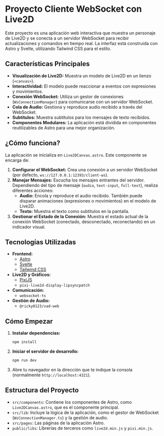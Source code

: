 # Proyecto Cliente WebSocket con Live2D

Este proyecto es una aplicación web interactiva que muestra un personaje de Live2D y se conecta a un servidor WebSocket para recibir actualizaciones y comandos en tiempo real. La interfaz está construida con Astro y Svelte, utilizando Tailwind CSS para el estilo.

## Características Principales

- **Visualización de Live2D:** Muestra un modelo de Live2D en un lienzo (`<canvas>`).
- **Interactividad:** El modelo puede reaccionar a eventos con expresiones y movimientos.
- **Conexión WebSocket:** Utiliza un gestor de conexiones (`WsConnectionManager`) para comunicarse con un servidor WebSocket.
- **Cola de Audio:** Gestiona y reproduce audio recibido a través del WebSocket.
- **Subtítulos:** Muestra subtítulos para los mensajes de texto recibidos.
- **Componentes Modulares:** La aplicación está dividida en componentes reutilizables de Astro para una mejor organización.

## ¿Cómo funciona?

La aplicación se inicializa en `Live2DCanvas.astro`. Este componente se encarga de:

1.  **Configurar el WebSocket:** Crea una conexión a un servidor WebSocket (por defecto, `ws://127.0.0.1:12393/client-ws`).
2.  **Manejar Mensajes:** Escucha los mensajes entrantes del servidor. Dependiendo del tipo de mensaje (`audio`, `text-input`, `full-text`), realiza diferentes acciones:
    *   **Audio:** Encola y reproduce el audio recibido. También puede disparar animaciones (expresiones o movimientos) en el modelo de Live2D.
    *   **Texto:** Muestra el texto como subtítulos en la pantalla.
3.  **Gestionar el Estado de la Conexión:** Muestra el estado actual de la conexión WebSocket (conectado, desconectado, reconectando) en un indicador visual.

## Tecnologías Utilizadas

- **Frontend:**
  - [Astro](https://astro.build/)
  - [Svelte](https://svelte.dev/)
  - [Tailwind CSS](https://tailwindcss.com/)
- **Live2D y Gráficos:**
  - [PixiJS](https://pixijs.com/)
  - `pixi-live2d-display-lipsyncpatch`
- **Comunicación:**
  - `websocket-ts`
- **Gestión de Audio:**
  - `@ricky0123/vad-web`

## Cómo Empezar

1.  **Instalar dependencias:**

    ```bash
    npm install
    ```

2.  **Iniciar el servidor de desarrollo:**

    ```bash
    npm run dev
    ```

3.  Abre tu navegador en la dirección que te indique la consola (normalmente `http://localhost:4321`).

## Estructura del Proyecto

- `src/components`: Contiene los componentes de Astro, como `Live2DCanvas.astro`, que es el componente principal.
- `src/lib`: Incluye la lógica de la aplicación, como el gestor de WebSocket (`WsConnectionManager.ts`) y la gestión de audio.
- `src/pages`: Las páginas de la aplicación Astro.
- `public/libs`: Librerías de terceros como `live2d.min.js` y `pixi.min.js`.
